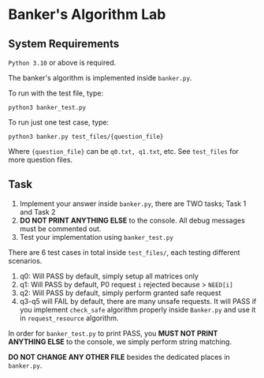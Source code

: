# Banker's Algorithm Lab

## System Requirements

`Python 3.10` or above is required.

The banker's algorithm is implemented inside `banker.py`.

To run with the test file, type:

```
python3 banker_test.py
```

To run just one test case, type:

```
python3 banker.py test_files/{question_file}
```

Where `{question_file}` can be `q0.txt, q1.txt`, etc. See `test_files` for more question files.

## Task

1. Implement your answer inside `banker.py`, there are TWO tasks; Task 1 and Task 2
2. **DO NOT PRINT ANYTHING ELSE** to the console. All debug messages must be commented out.
3. Test your implementation using `banker_test.py`

There are 6 test cases in total inside `test_files/`, each testing different scenarios.

1. q0: Will PASS by default, simply setup all matrices only
2. q1: Will PASS by default, P0 request `i` rejected because > `NEED[i]`
3. q2: Will PASS by default, simply perform granted safe request
4. q3-q5 will FAIL by default, there are many unsafe requests. It will PASS if you implement `check_safe` algorithm properly inside `Banker.py` and use it in `request_resource` algorithm.

In order for `banker_test.py` to print PASS, you **MUST NOT PRINT ANYTHING ELSE** to the console, we simply perform string matching.

**DO NOT CHANGE ANY OTHER FILE** besides the dedicated places in `banker.py`.
